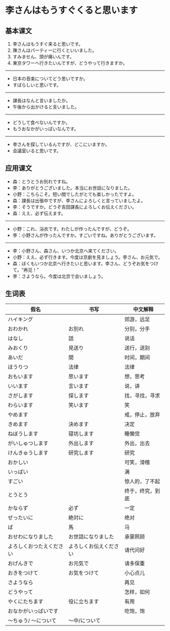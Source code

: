 # 李さんはもうすぐくると思います

## 基本课文

1. 李さんはもうすぐ来ると思いです。
2. 陳さんはパーティーに行くといいました。
3. すみません、頭が痛いんです。
4. 東京タワーへ行きたいんですが、どうやって行きますか。

---

- 日本の音楽についてどう思いですか。
- すばらしいと思いです。

---

- 課長はなんと言いましたか。
- 午後から出かけると言いました。

---

- どうして食べないんですか。
- もうおなかがいっぱいなんです。

---

- 李さんを探しているんですが、どこにいますか。
- 会議室いると思いです。

## 应用课文

- 森：とうとうお別れですね。
- 李：ありがとうございました。本当にお世話になりました。
- 小野：こちらこそ。短い間でしたがとても楽しかったですよ。
- 森：課長は出張中ですが、李さんによろしくと言っていましたよ。
- 李：そうですか。どうぞ吉田課長によろしくお伝えください。
- 森：ええ、必ず伝えます。

---

- 小野：これ、浴衣です。わたしが作ったんですが、どうぞ。
- 李：小野さんが作ったんですか。すごいですね。ありがとうございます。

---

- 李：小野さん、森さん、いつか北京へ来てください。
- 小野：ええ、必ず行きます。今度は京劇を見ましょう。李さん、お元気で。
- 森：ぼくもいつか北京へ行きたいと思います。李さん、どうぞお気をつけて。“再见！”
- 李：さようなら。今度は北京で会いましょう。

## 生词表

| 假名                     | 书写                   | 中文解释         |
| ------------------------ | ---------------------- | ---------------- |
| ハイキング               |                        | 郊游，远足       |
| おわかれ                 | お別れ                 | 分别，分手       |
| はなし                   | 話                     | 说话             |
| みおくり                 | 見送り                 | 送行，送别       |
| あいだ                   | 間                     | 时间，期间       |
| ほうりつ                 | 法律                   | 法律             |
| おもいます               | 思います               | 想，思考         |
| いいます                 | 言います               | 说，讲           |
| さがします               | 探します               | 找，寻找，寻求   |
| わらいます               | 笑います               | 笑               |
| やめます                 |                        | 戒，停止，放弃   |
| きめます                 | 決めます               | 决定             |
| ねぼうします             | 寝坊します             | 睡懒觉           |
| がいしゅつします         | 外出します             | 外出，出去       |
| けんきゅうします         | 研究します             | 研究             |
| おかしい                 |                        | 可笑，滑稽       |
| いっぱい                 |                        | 满               |
| すごい                   |                        | 惊人的，了不起   |
| とうとう                 |                        | 终于，终究，到底 |
| かならず                 | 必ず                   | 一定             |
| ぜったいに               | 絶対に                 | 绝对             |
| ば                       | 馬                     | 马               |
| おせわになりました       | お世話になりました     | 承蒙照顾         |
| よろしくおつたえください | よろしくお伝えください | 请代问好         |
| おげんきで               | お元気で               | 请多保重         |
| おきをつけて             | お気をつけて           | 小心点儿         |
| さようなら               |                        | 再见             |
| どうやって               |                        | 怎样，如何       |
| やくにたちます           | 役に立ちます           | 有用             |
| おなかがいっぱいです     |                        | 吃饱，饱         |
| ～ちゅう/ ～について     | ～中/について          |                  |
